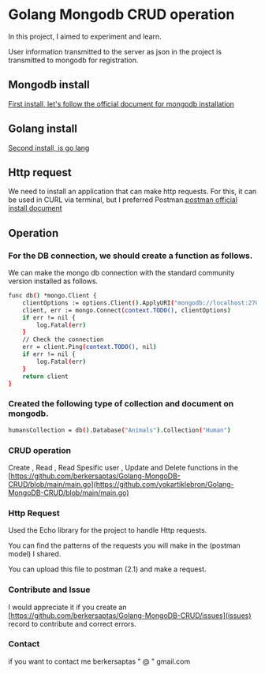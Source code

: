 # Golang Mongodb CRUD operation

In this project, I aimed to experiment and learn.

User information transmitted to the server as json in the project is transmitted to mongodb for registration.

## Mongodb install
[First install, let's follow the official document for mongodb installation](https://docs.mongodb.com/manual/installation/)

## Golang install
[Second install, is go lang](https://go.dev/doc/install)

## Http request
We need to install an application that can make http requests. For this, it can be used in CURL via terminal, but I preferred Postman.[postman official install document](https://learning.postman.com/docs/getting-started/installation-and-updates/)

## Operation
### For the DB connection, we should create a function as follows.

We can make the mongo db connection with the standard community version installed as follows.

```sh
func db() *mongo.Client {
	clientOptions := options.Client().ApplyURI("mongodb://localhost:27017")
	client, err := mongo.Connect(context.TODO(), clientOptions)
	if err != nil {
		log.Fatal(err)
	}
	// Check the connection
	err = client.Ping(context.TODO(), nil)
	if err != nil {
		log.Fatal(err)
	}
	return client
}

```


### Created the following type of collection and document on mongodb.
 ```sh
 humansCollection = db().Database("Animals").Collection("Human")
 ```

### CRUD operation

Create , Read , Read Spesific user , Update and Delete functions in the [https://github.com/berkersaptas/Golang-MongoDB-CRUD/blob/main/main.go](https://github.com/yokartiklebron/Golang-MongoDB-CRUD/blob/main/main.go)

### Http Request

Used the Echo library for the project to handle Http requests.

You can find the patterns of the requests you will make in the (postman model) I shared.

You can upload this file to postman (2.1) and make a request.


### Contribute and Issue

I would appreciate it if you create an [https://github.com/berkersaptas/Golang-MongoDB-CRUD/issues](issues) record to contribute and correct errors.

### Contact

if you want to contact me berkersaptas " @ " gmail.com
